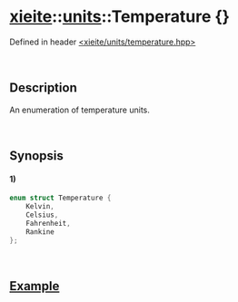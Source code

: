 # [xieite](../../xieite.md)\:\:[units](../../units.md)\:\:Temperature \{\}
Defined in header [<xieite/units/temperature.hpp>](../../../include/xieite/units/temperature.hpp)

&nbsp;

## Description
An enumeration of temperature units.

&nbsp;

## Synopsis
#### 1)
```cpp
enum struct Temperature {
    Kelvin,
    Celsius,
    Fahrenheit,
    Rankine
};
```

&nbsp;

## [Example](./convert.md#Example)
